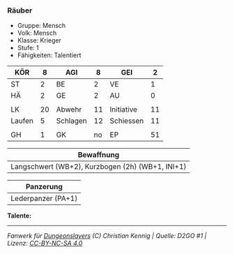 ### Räuber  
- Gruppe: Mensch  
- Volk: Mensch  
- Klasse: Krieger  
- Stufe: 1  
- Fähigkeiten: Talentiert  


| KÖR | 8 | AGI | 8 | GEI | 2 |
| --- | --- | --- | --- | --- | --- |
| ST | 2 | BE | 2 | VE | 1 |
| HÄ | 2 | GE | 2 | AU | 0 |
|  |  |  |  |  |  |
| LK | 20 | Abwehr | 11 | Initiative | 11 |
| Laufen | 5 | Schlagen | 12 | Schiessen | 11 |
|  |  |  |  |  |  |
| GH | 1 | GK | no | EP | 51 |


| Bewaffnung |
| --- |
| Langschwert (WB+2), Kurzbogen (2h) (WB+1, INI+1) |


| Panzerung |
| --- |
| Lederpanzer (PA+1) |


**Talente:**  






___
*Fanwerk für [Dungeonslayers](https://www.dungeonslayers.net/) (C) Christian Kennig | Quelle: D2GO #1 | Lizenz: [CC-BY-NC-SA 4.0](https://creativecommons.org/licenses/by-nc-sa/4.0/deed.de)*
